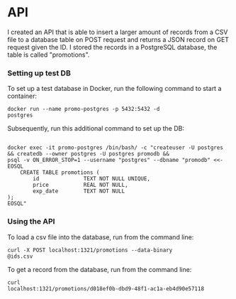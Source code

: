 <h1>API</h1>

I created an API that is able to insert a larger amount of records from a CSV file to a database table on POST request and returns a JSON record on GET request given the ID.
I stored the records in a PostgreSQL database, the table is called "promotions".  

<h3>Setting up test DB</h3>
To set up a test database in Docker, run the following command to start a container:

<code>docker run --name promo-postgres -p 5432:5432 -d postgres</code>

Subsequently, run this additional command to set up the DB:

<code>
docker exec -it promo-postgres /bin/bash/ -c "createuser -U postgres && createdb --owner postgres -U postgres promodb &&
psql -v ON_ERROR_STOP=1 --username "postgres" --dbname "promodb" <<-EOSQL
    CREATE TABLE promotions (
        id              TEXT NOT NULL UNIQUE,
        price           REAL NOT NULL,
        exp_date        TEXT NOT NULL
);
EOSQL"
</code>

<h3>Using the API</h3>

To load a csv file into the database, run from the command line:

<code>curl -X POST localhost:1321/promotions --data-binary @ids.csv</code>


To get a record from the database, run from the command line:

<code>curl localhost:1321/promotions/d018ef0b-dbd9-48f1-ac1a-eb4d90e57118</code>

